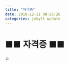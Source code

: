 ```yaml
---
title: "자격증"
date: 2018-12-11 08:26:28
categories: jekyll update
---
```


■■ 자격증 ■■
======================


ㅇ
